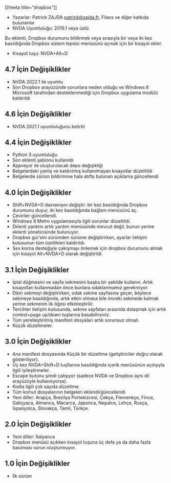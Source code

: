 [[!meta title="dropbox"]]

* Yazarlar: Patrick ZAJDA <patrick@zajda.fr>, Filaos ve diğer katkıda bulunanlar
* NVDA Uyumluluğu: 2019.1 veya üstü

Bu eklenti, Dropbox durumunu bildirmek veya sırasıyla bir veya iki kez basıldığında Dropbox sistem tepsisi menüsünü açmak için bir kısayol ekler.

* Kısayol tuşu: NVDA+Alt+D


## 4.7 İçin Değişiklikler ##

* NVDA 2022.1 ile uyumlu
* Son Dropbox arayüzünde sorunlara neden olduğu ve Windows 8 Microsoft tarafından desteklenmediği için Dropbox uygulama modülü kaldırıldı

## 4.6 İçin Değişiklikler ##

* NVDA 2021.1 uyumluluğunu belirtir

## 4.4 İçin Değişiklikler ##

* Python 3 uyumluluğu
* Son eklenti şablonu kullanıldı
* Appveyor ile oluşturulacak depo değişikliği
* Belgelerdeki yanlış ve kaldırılmış kullanılmayan kısayollar düzeltildi
* Belgelerde sürüm bildirimine hala atıfta bulunan açıklama güncellendi

## 4.0 İçin Değişiklikler ##

* Shift+NVDA+D davranışını değiştir: bir kez basıldığında Dropbox durumunu duyur, iki kez basıldığında bağlam menüsünü aç.
* Çeviriler güncellendi.
* Windows 8 Metro uygulamasıyla ilgili sorunlar düzeltildi.
* Eklenti yardımı artık yardım menüsünde mevcut değil, bunun yerine eklenti yöneticisinde bulunuyor.
* Dropbox gui'sini sürümden sürüme değiştirirken, ayarlar iletişim kutusunun tüm özellikleri kaldırıldı.
* Ses kısma desteğiyle çakışmayı önlemek için dropbox durumunu almak için kısayol Alt+NVDA+D olarak değiştirildi.

## 3.1 İçin Değişiklikler ##

* İptal düğmesini ve sayfa sekmesini başka bir şekilde kullanın. Artık kısayolları kullanmadan önce bunlara odaklanmamız gerekmiyor.
* Etkin sekmeyi değiştirirken, odak sekme sayfasına geçer, böylece sekmeye basıldığında, artık etkin olmasa bile önceki sekmede kalmak yerine sekmenin ilk öğesi etkinleştirilir.
* Tercihler iletişim kutusunda, sekme sayfaları arasında dolaşmak için artık control+page up/down tuşlarına basabilirsiniz.
* Tüm yerelleştirilmiş manifest dosyaları artık sorunsuz olmalı.
* Küçük düzeltmeler.

## 3.0 İçin Değişiklikler ##

* Ana manifest dosyasında Küçük bir düzeltme (geliştiriciler doğru olarak gösteriliyor).
* Üç kez NVDA+Shift+D tuşllarına basıldığında içerik menüsünün açılışıyla ilgili iyileştirmeler.
* Escape butonu şimdi çalışıyor (sadece NVDA ve Dropbox aynı dil arayüzüyle kullanılıyorsa).
* Kodla ilgili çok sayıda düzeltme.
* Tüm komut dosyalarının belgeleri eklendi/güncellendi.
* Yeni diller: Arapça, Brezilya Portekizcesi, Çekçe, Flemenkçe, Fince, Galiçyaca, Almanca, Macarca, Japonca, Nepalce, Lehçe, Rusça, İspanyolca, Slovakça, Tamil, Türkçe.

## 2.0 İçin Değişiklikler ##

* Yeni diller: İtalyanca
* Dropbox menüsü açıkken kısayol tuşuna üç defa ya da daha fazla basılması sorun oluşturmuyor.

## 1.0 İçin Değişiklikler ##

* İlk sürüm
